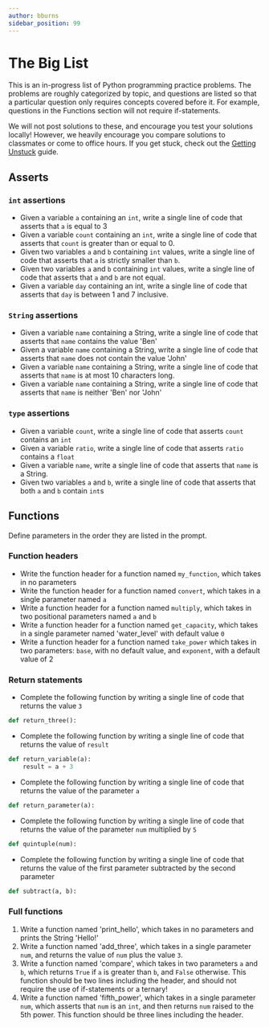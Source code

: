 ```yaml
---
author: bburns
sidebar_position: 99
---
```


# The Big List

This is an in-progress list of Python programming practice problems. The problems are roughly categorized by topic, and questions are listed so that a particular question only requires concepts covered before it. For example, questions in the Functions section will not require if-statements.

We will not post solutions to these, and encourage you test your solutions locally! However, we heavily encourage you compare solutions to classmates or come to office hours. If you get stuck, check out the [Getting Unstuck](/main/guides/getting-unstuck) guide.

## Asserts

### `int` assertions

- Given a variable `a` containing an `int`, write a single line of code that asserts that `a` is equal to 3
- Given a variable `count` containing an `int`, write a single line of code that asserts that `count` is greater than or equal to 0.
- Given two variables `a` and `b` containing `int` values, write a single line of code that asserts that `a` is strictly smaller than `b`.
- Given two variables `a` and `b` containing `int` values, write a single line of code that asserts that `a` and `b` are not equal.
- Given a variable `day` containing an int, write a single line of code that asserts that `day` is between 1 and 7 inclusive.

### `String` assertions

- Given a variable `name` containing a String, write a single line of code that asserts that `name` contains the value 'Ben'
- Given a variable `name` containing a String, write a single line of code that asserts that `name` does not contain the value 'John'
- Given a variable `name` containing a String, write a single line of code that asserts that `name` is at most 10 characters long.
- Given a variable `name` containing a String, write a single line of code that asserts that `name` is neither 'Ben' nor 'John'

### `type` assertions

- Given a variable `count`, write a single line of code that asserts `count` contains an `int`
- Given a variable `ratio`, write a single line of code that asserts `ratio` contains a `float`
- Given a variable `name`, write a single line of code that asserts that `name` is a String.
- Given two variables `a` and `b`, write a single line of code that asserts that both `a` and `b` contain `int`s

## Functions

Define parameters in the order they are listed in the prompt.

### Function headers

- Write the function header for a function named `my_function`, which takes in no parameters
- Write the function header for a function named `convert`, which takes in a single parameter named `a`
- Write a function header for a function named `multiply`, which takes in two positional parameters named `a` and `b`
- Write a function header for a function named `get_capacity`, which takes in a single parameter named 'water_level' with default value `0`
- Write a function header for a function named `take_power` which takes in two parameters: `base`, with no default value, and `exponent`, with a default value of 2

### Return statements

- Complete the following function by writing a single line of code that returns the value `3`

```python
def return_three():
```

- Complete the following function by writing a single line of code that returns the value of `result`

```python
def return_variable(a):
    result = a + 3
```

- Complete the following function by writing a single line of code that returns the value of the parameter `a`

```python
def return_parameter(a):
```

- Complete the following function by writing a single line of code that returns the value of the parameter `num` multiplied by `5`

```python
def quintuple(num):
```

- Complete the following function by writing a single line of code that returns the value of the first parameter subtracted by the second parameter

```python
def subtract(a, b):
```

### Full functions

1. Write a function named 'print_hello', which takes in no parameters and prints the String 'Hello!'
2. Write a function named 'add_three', which takes in a single parameter `num`, and returns the value of `num` plus the value `3`.
3. Write a function named 'compare', which takes in two parameters `a` and `b`, which returns `True` if `a` is greater than `b`, and `False` otherwise. This function should be two lines including the header, and should not require the use of if-statements or a ternary!
4. Write a function named 'fifth_power', which takes in a single parameter `num`, which asserts that `num` is an `int`, and then returns `num` raised to the 5th power. This function should be three lines including the header.
